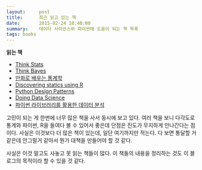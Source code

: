 ```yaml
---
layout:     post
title:      최근 읽고 있는 책
date:       2015-02-24 10:40:00
summary:    데이터 사이언스와 파이썬에 도움이 되는 책 목록
tags: books
---
```

**읽는 책**

* [Think Stats](http://www.amazon.com/Think-Stats-Allen-B-Downey/dp/1491907339/ref=sr_1_1?s=books&ie=UTF8&qid=1424747108&sr=1-1&keywords=think+stats)
* [Think Bayes](http://www.amazon.com/Think-Bayes-Allen-B-Downey/dp/1449370780/ref=pd_sim_b_1?ie=UTF8&refRID=1TT9WWHBKB6KF7W38GN5)
* [만화로 배우는 통계학](http://www.yes24.com/24/goods/3668320?scode=029)
* [Discovering statics using R](http://www.amazon.com/Discovering-Statistics-Using-Andy-Field/dp/1446200469/ref=sr_1_1?s=books&ie=UTF8&qid=1424747246&sr=1-1&keywords=discovering+statistics+using+r)
* [Python Design Patterns](http://www.yes24.com/24/Goods/12362965?Acode=101)
* [Doing Data Science](http://www.yes24.com/24/goods/14982043?scode=029)
* [파이썬 라이브러리를 활용한 데이터 분석](http://www.yes24.com/24/goods/11043328?scode=029)

고민이 되는 게 한번에 너무 많은 책을 사서 동시에 보고 있다. 여러 책을 보니 다각도로 통계와 파이썬, R을 들여다 볼 수 있어서 좋은데 단점은 진도가 무지하게 안나간다는 점이다. 사실은 이것보다 더 많은 책이 있는데, 일단 여기까지만 적는다. 다 보면 통달할 거 같은데 안그럴거 같아서 뭔가 대책을 만들어야 할 것 같다.

사실은 이것 말고도 사놓고 못 읽는 책들이 많다. 이 책들의 내용을 정리하는 것도 이 블로그의 목적이라 할 수 있을 것 같다.